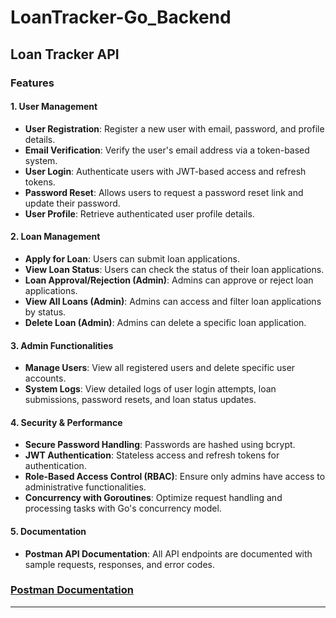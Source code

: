 

# LoanTracker-Go_Backend

## Loan Tracker API

### Features

#### 1. **User Management**
- **User Registration**: Register a new user with email, password, and profile details.
- **Email Verification**: Verify the user's email address via a token-based system.
- **User Login**: Authenticate users with JWT-based access and refresh tokens.
- **Password Reset**: Allows users to request a password reset link and update their password.
- **User Profile**: Retrieve authenticated user profile details.

#### 2. **Loan Management**
- **Apply for Loan**: Users can submit loan applications.
- **View Loan Status**: Users can check the status of their loan applications.
- **Loan Approval/Rejection (Admin)**: Admins can approve or reject loan applications.
- **View All Loans (Admin)**: Admins can access and filter loan applications by status.
- **Delete Loan (Admin)**: Admins can delete a specific loan application.

#### 3. **Admin Functionalities**
- **Manage Users**: View all registered users and delete specific user accounts.
- **System Logs**: View detailed logs of user login attempts, loan submissions, password resets, and loan status updates.

#### 4. **Security & Performance**
- **Secure Password Handling**: Passwords are hashed using bcrypt.
- **JWT Authentication**: Stateless access and refresh tokens for authentication.
- **Role-Based Access Control (RBAC)**: Ensure only admins have access to administrative functionalities.
- **Concurrency with Goroutines**: Optimize request handling and processing tasks with Go's concurrency model.

#### 5. **Documentation**
- **Postman API Documentation**: All API endpoints are documented with sample requests, responses, and error codes.

### **[Postman Documentation](https://documenter.getpostman.com/view/24071191/2sAXjGdu5q#34a50d84-c91f-4145-85d7-7efb24126e64)**

--- 
